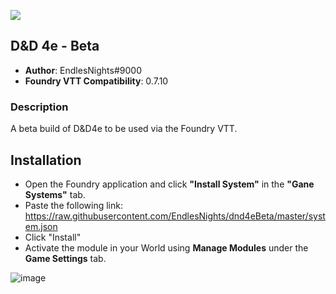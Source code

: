 ![](https://img.shields.io/badge/Foundry-v0.7.10-informational)

## D&D 4e - Beta
* **Author**: EndlesNights#9000
* **Foundry VTT Compatibility**: 0.7.10

### Description
A beta build of D&D4e to be used via the Foundry VTT.

## Installation
* Open the Foundry application and click **"Install System"** in the **"Gane Systems"** tab.
* Paste the following link: https://raw.githubusercontent.com/EndlesNights/dnd4eBeta/master/system.json
* Click "Install"
* Activate the module in your World using **Manage Modules** under the **Game Settings** tab.

![image](https://user-images.githubusercontent.com/58280840/122214010-991a4d80-ce77-11eb-8b55-98f537e93ebf.png)
